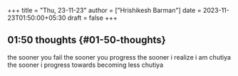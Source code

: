 +++
title = "Thu, 23-11-23"
author = ["Hrishikesh Barman"]
date = 2023-11-23T01:50:00+05:30
draft = false
+++

## 01:50 thoughts {#01-50-thoughts}

the sooner you fail the sooner you progress
the sooner i realize i am chutiya the sooner i progress towards becoming less chutiya
